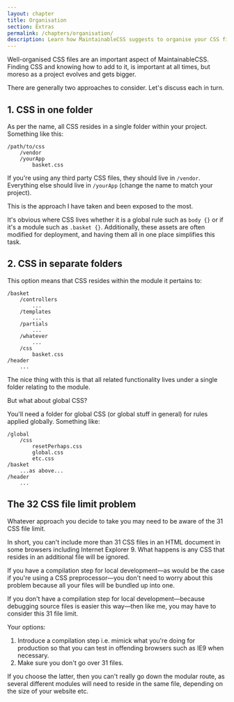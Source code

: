 ```yaml
---
layout: chapter
title: Organisation
section: Extras
permalink: /chapters/organisation/
description: Learn how MaintainableCSS suggests to organise your CSS files within your codebase.
---
```


Well-organised CSS files are an important aspect of MaintainableCSS. Finding CSS and knowing how to add to it, is important at all times, but moreso as a project evolves and gets bigger.

There are generally two approaches to consider. Let's discuss each in turn.

## 1. CSS in one folder

As per the name, all CSS resides in a single folder within your project. Something like this:

	/path/to/css
		/vendor
		/yourApp
			basket.css

If you're using any third party CSS files, they should live in `/vendor`. Everything else should live in `/yourApp` (change the name to match your project).

This is the approach I have taken and been exposed to the most.

It's obvious where CSS lives whether it is a global rule such as `body {}` or if it's a module such as `.basket {}`. Additionally, these assets are often modified for deployment, and having them all in one place simplifies this task.

## 2. CSS in separate folders

This option means that CSS resides within the module it pertains to:

	/basket
		/controllers
			...
		/templates
			...
		/partials
			...
		/whatever
			...
		/css
			basket.css
	/header
		...

The nice thing with this is that all related functionality lives under a single folder relating to the module.

But what about global CSS?

You'll need a folder for global CSS (or global stuff in general) for rules applied globally. Something like:

	/global
		/css
			resetPerhaps.css
			global.css
			etc.css
	/basket
		...as above...
	/header
		...

## The 32 CSS file limit problem

Whatever approach you decide to take you may need to be aware of the 31 CSS file limit.

In short, you can't include more than 31 CSS files in an HTML document in some browsers including Internet Explorer 9. What happens is any CSS that resides in an additional file will be ignored.

If you have a compilation step for local development&mdash;as would be the case if you're using a CSS preprocessor&mdash;you don't need to worry about this problem because all your files will be bundled up into one.

If you don't have a compilation step for local development&mdash;because debugging source files is easier this way&mdash;then like me, you may have to consider this 31 file limit.

Your options:

1. Introduce a compilation step i.e. mimick what you're doing for production so that you can test in offending browsers such as IE9 when necessary.
2. Make sure you don't go over 31 files.

If you choose the latter, then you can't really go down the modular route, as several different modules will need to reside in the same file, depending on the size of your website etc.